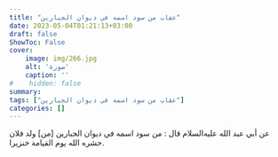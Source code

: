 ```yaml
---
title: "عقاب من سود اسمه في ديوان الجبارين"
date: 2023-05-04T01:21:13+03:00
draft: false
ShowToc: False
cover:
    image: img/266.jpg
    alt: 'صورة'
    caption: ''
#    hidden: false
summary: 
tags: ["عقاب من سود اسمه في ديوان الجبارين"]
categories: []
---
```


عن أبي عبد الله عليه‌السلام قال : من
سود اسمه في ديوان الجبارين [من] ولد فلان حشره الله يوم القيامة خنزيرا.
